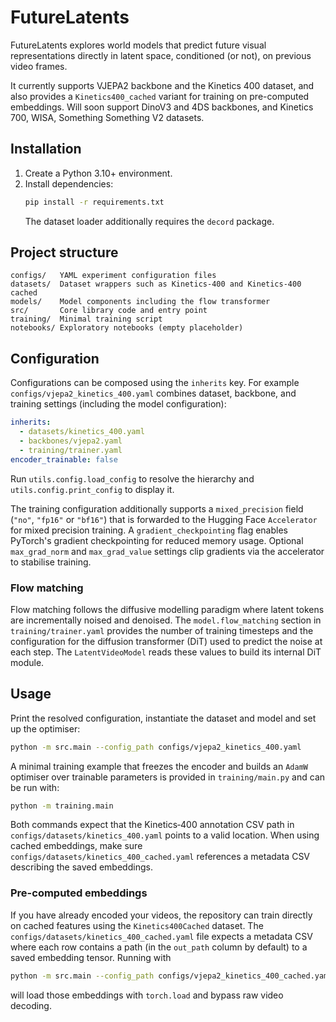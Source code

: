# FutureLatents

FutureLatents explores world models that predict future visual representations directly in latent space, conditioned (or not), on previous video frames.

It currently supports VJEPA2 backbone and the Kinetics 400 dataset, and also provides a `Kinetics400_cached` variant for training on pre-computed embeddings. Will soon support DinoV3 and 4DS backbones, and Kinetics 700, WISA, Something Something V2 datasets.


## Installation

1. Create a Python 3.10+ environment.
2. Install dependencies:
   ```bash
   pip install -r requirements.txt
   ```
   The dataset loader additionally requires the `decord` package.

## Project structure

```
configs/   YAML experiment configuration files
datasets/  Dataset wrappers such as Kinetics‑400 and Kinetics‑400 cached
models/    Model components including the flow transformer
src/       Core library code and entry point
training/  Minimal training script
notebooks/ Exploratory notebooks (empty placeholder)
```

## Configuration

Configurations can be composed using the `inherits` key. For example
`configs/vjepa2_kinetics_400.yaml` combines dataset, backbone, and training
settings (including the model configuration):

```yaml
inherits:
  - datasets/kinetics_400.yaml
  - backbones/vjepa2.yaml
  - training/trainer.yaml
encoder_trainable: false
```

Run `utils.config.load_config` to resolve the hierarchy and `utils.config.print_config` to display it.

The training configuration additionally supports a `mixed_precision` field
(`"no"`, `"fp16"` or `"bf16"`) that is forwarded to the Hugging Face
`Accelerator` for mixed precision training. A `gradient_checkpointing` flag
enables PyTorch's gradient checkpointing for reduced memory usage. Optional
`max_grad_norm` and `max_grad_value` settings clip gradients via the
accelerator to stabilise training.

### Flow matching

Flow matching follows the diffusive modelling paradigm where latent tokens are
incrementally noised and denoised.  The `model.flow_matching` section in
`training/trainer.yaml` provides the number of training timesteps and the
configuration for the diffusion transformer (DiT) used to predict the noise at
each step.  The `LatentVideoModel` reads these values to build its internal DiT
module.

## Usage

Print the resolved configuration, instantiate the dataset and model and set up the optimiser:

```bash
python -m src.main --config_path configs/vjepa2_kinetics_400.yaml
```

A minimal training example that freezes the encoder and builds an `AdamW` optimiser over trainable
parameters is provided in `training/main.py` and can be run with:

```bash
python -m training.main
```

Both commands expect that the Kinetics‑400 annotation CSV path in
`configs/datasets/kinetics_400.yaml` points to a valid location. When using cached embeddings, make sure `configs/datasets/kinetics_400_cached.yaml` references a metadata CSV describing the saved embeddings.

### Pre-computed embeddings

If you have already encoded your videos, the repository can train directly on cached features using the `Kinetics400Cached` dataset. The `configs/datasets/kinetics_400_cached.yaml` file expects a metadata CSV where each row contains a path (in the `out_path` column by default) to a saved embedding tensor. Running with

```bash
python -m src.main --config_path configs/vjepa2_kinetics_400_cached.yaml
```

will load those embeddings with `torch.load` and bypass raw video decoding.
